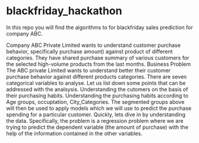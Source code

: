 # blackfriday_hackathon

In this repo you will find the algorithms to for blackfriday sales prediction for company ABC.


Company ABC Private Limited wants to understand customer purchase behavior, specifically purchase amount) against product of different categories. They have shared purchase summary of various customers for the selected high-volume products from the last months.
Business Problem
The ABC private Limited wants to understand better their customer purchase behavior against different products categories. There are seven categorical variables to analyse. Let us list down some points that can be addressed with the analsysis.
Understanding the cutomers on the basis of their purchasing habits.
Understanding the purchasing habits according to Age groups, occuptation, City_Categories.
The segmented groups above will then be used to apply models which we will use to predict the purchase spending for a particular customer. Quickly, lets dive in by understanding the data.
Specifically, the problem is a regression problem where we are trying to predict the dependent variable (the amount of purchase) with the help of the information contained in the other variables.
